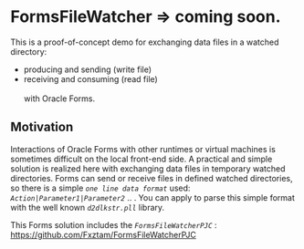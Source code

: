 # FormsFileWatcher => coming soon.
This is a proof-of-concept demo for exchanging data files in a watched directory:
- producing and sending (write file)
- receiving and consuming (read file) <br/><br/>
with Oracle Forms. 

## Motivation

Interactions of Oracle Forms with other runtimes or virtual machines is sometimes difficult on the local front-end side. A practical and simple solution is realized here with exchanging data files in temporary watched directories. Forms can send or receive files in defined watched directories, so there is a simple *`one line data format`* used: *`Action|Parameter1|Parameter2`* .. .
You can apply to parse this simple format with the well known *`d2dlkstr.pll`* library.

This Forms solution includes the *`FormsFileWatcherPJC`* : https://github.com/Fxztam/FormsFileWatcherPJC 

